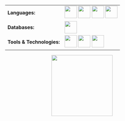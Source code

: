 <table>
  <tr>
    <td><strong>Languages:</strong></td>
    <td>
      <img height="40" src="https://img.shields.io/badge/-Python-0c1017?style=for-the-badge&logo=python&logoColor=FFD43B">
      <img height="40" src="https://img.shields.io/badge/-Bash-0c1017?style=for-the-badge&logo=gnubash&logoColor=4EAA25">
      <img height="40" src="https://img.shields.io/badge/-JavaScript-0c1017?style=for-the-badge&logo=javascript&logoColor=F7DF1E">
      <img height="40" src="https://img.shields.io/badge/-TypeScript-0c1017?style=for-the-badge&logo=typescript&logoColor=3178C6">
    </td>
  </tr>
  <tr>
    <td><strong>Databases:</strong></td>
    <td>
      <img height="40" src="https://img.shields.io/badge/-MySQL-0c1017?style=for-the-badge&logo=mysql&logoColor=4479A1">
    </td>
  </tr>
  <tr>
    <td><strong>Tools & Technologies:</strong></td>
    <td>
      <img height="40" src="https://img.shields.io/badge/-Docker-0c1017?style=for-the-badge&logo=docker&logoColor=2496ED">
      <img height="40" src="https://img.shields.io/badge/-Linux-0c1017?style=for-the-badge&logo=linux&logoColor=FCC624">
      <img height="40" src="https://img.shields.io/badge/-Git-0c1017?style=for-the-badge&logo=git&logoColor=E11111">
    </td>
  </tr>
</table>

<div align="center">
<p>
<a href="https://github.com/TheSilver1023">
  <img height="200em" src="https://github-readme-stats.vercel.app/api?username=TheSilver1023&hide_border=true&show_icons=true&title_color=E11111&icon_color=FF5733&text_color=FFFFFF&bg_color=0c1017"
</a>
</p>
</div>
